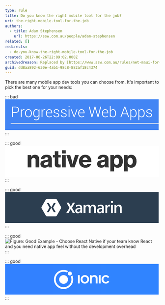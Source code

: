 ```yaml
---
type: rule
title: Do you know the right mobile tool for the job?
uri: the-right-mobile-tool-for-the-job
authors:
  - title: Adam Stephensen
    url: https://ssw.com.au/people/adam-stephensen
related: []
redirects:
  - do-you-know-the-right-mobile-tool-for-the-job
created: 2017-06-26T22:09:02.000Z
archivedreason: Replaced by [https://www.ssw.com.au/rules/net-maui-for-xplat-ui](/net-maui-for-xplat-ui)
guid: dd8aa892-630e-4ab1-98c8-882af18c4374
---
```


There are many mobile app dev tools you can choose from. It's important to pick the best one for your needs:

<!--endintro-->

::: bad  
![Bad Example - Personal Web Apps (PWAs) show enormous promise for the future but currently do not support iOS](/rules/the-right-mobile-tool-for-the-job/pwa.png)  
:::

::: good  
![Figure: Good Example - Choose Native for the very best experience and if money is no object](/rules/the-right-mobile-tool-for-the-job/native.png)  
:::

::: good  
![Figure: Good Example - Choose Xamarin if your team know C# & XAML and you need a native app](/rules/the-right-mobile-tool-for-the-job/xamarin.png)  
:::

::: good  
![Figure: Good Example - Choose React Native if your team know React and you need native app feel without the development overhead](react/rules/the-right-mobile-tool-for-the-job/native.png)  
:::

::: good  
![Figure: Good Example - Choose Ionic if you are building enterprise applications, need a web app + mobile app, or your team know Angular, React or Vue](/rules/the-right-mobile-tool-for-the-job/ionic.png)  
:::

